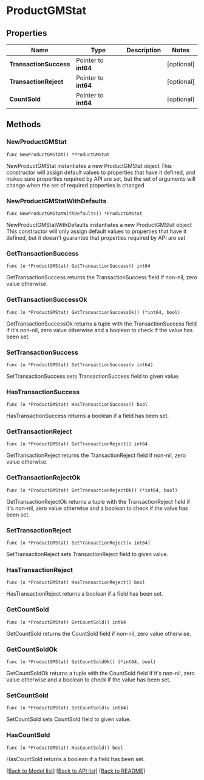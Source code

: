 # ProductGMStat

## Properties

Name | Type | Description | Notes
------------ | ------------- | ------------- | -------------
**TransactionSuccess** | Pointer to **int64** |  | [optional] 
**TransactionReject** | Pointer to **int64** |  | [optional] 
**CountSold** | Pointer to **int64** |  | [optional] 

## Methods

### NewProductGMStat

`func NewProductGMStat() *ProductGMStat`

NewProductGMStat instantiates a new ProductGMStat object
This constructor will assign default values to properties that have it defined,
and makes sure properties required by API are set, but the set of arguments
will change when the set of required properties is changed

### NewProductGMStatWithDefaults

`func NewProductGMStatWithDefaults() *ProductGMStat`

NewProductGMStatWithDefaults instantiates a new ProductGMStat object
This constructor will only assign default values to properties that have it defined,
but it doesn't guarantee that properties required by API are set

### GetTransactionSuccess

`func (o *ProductGMStat) GetTransactionSuccess() int64`

GetTransactionSuccess returns the TransactionSuccess field if non-nil, zero value otherwise.

### GetTransactionSuccessOk

`func (o *ProductGMStat) GetTransactionSuccessOk() (*int64, bool)`

GetTransactionSuccessOk returns a tuple with the TransactionSuccess field if it's non-nil, zero value otherwise
and a boolean to check if the value has been set.

### SetTransactionSuccess

`func (o *ProductGMStat) SetTransactionSuccess(v int64)`

SetTransactionSuccess sets TransactionSuccess field to given value.

### HasTransactionSuccess

`func (o *ProductGMStat) HasTransactionSuccess() bool`

HasTransactionSuccess returns a boolean if a field has been set.

### GetTransactionReject

`func (o *ProductGMStat) GetTransactionReject() int64`

GetTransactionReject returns the TransactionReject field if non-nil, zero value otherwise.

### GetTransactionRejectOk

`func (o *ProductGMStat) GetTransactionRejectOk() (*int64, bool)`

GetTransactionRejectOk returns a tuple with the TransactionReject field if it's non-nil, zero value otherwise
and a boolean to check if the value has been set.

### SetTransactionReject

`func (o *ProductGMStat) SetTransactionReject(v int64)`

SetTransactionReject sets TransactionReject field to given value.

### HasTransactionReject

`func (o *ProductGMStat) HasTransactionReject() bool`

HasTransactionReject returns a boolean if a field has been set.

### GetCountSold

`func (o *ProductGMStat) GetCountSold() int64`

GetCountSold returns the CountSold field if non-nil, zero value otherwise.

### GetCountSoldOk

`func (o *ProductGMStat) GetCountSoldOk() (*int64, bool)`

GetCountSoldOk returns a tuple with the CountSold field if it's non-nil, zero value otherwise
and a boolean to check if the value has been set.

### SetCountSold

`func (o *ProductGMStat) SetCountSold(v int64)`

SetCountSold sets CountSold field to given value.

### HasCountSold

`func (o *ProductGMStat) HasCountSold() bool`

HasCountSold returns a boolean if a field has been set.


[[Back to Model list]](../README.md#documentation-for-models) [[Back to API list]](../README.md#documentation-for-api-endpoints) [[Back to README]](../README.md)


